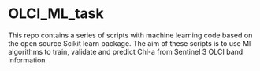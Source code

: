 # OLCI_ML_task

This repo contains a series of scripts with machine learning code based on the open source Scikit learn package. The aim of these scripts is to use Ml algorithms to train, validate and predict Chl-a from Sentinel 3 OLCI band information
